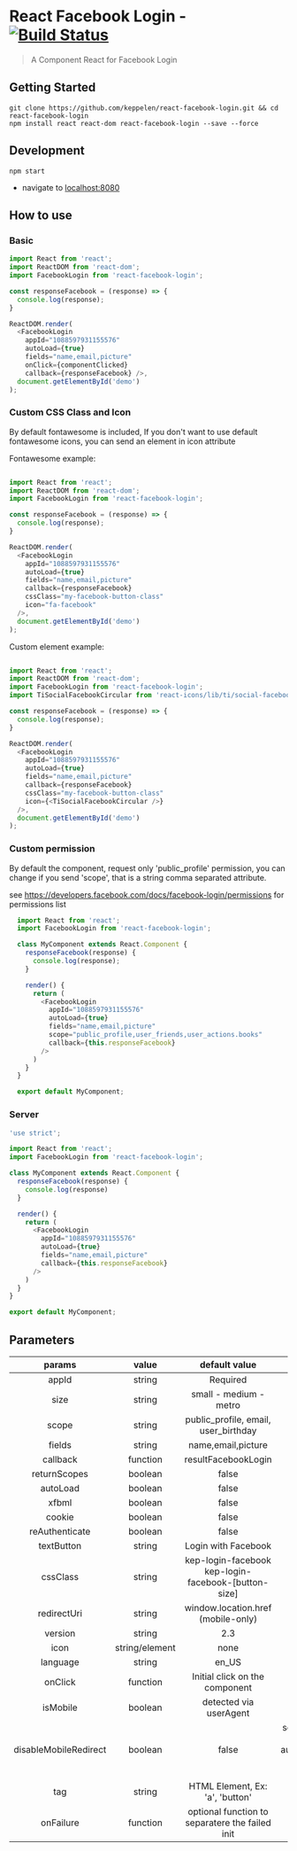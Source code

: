 # React Facebook Login - [![Build Status](https://travis-ci.org/keppelen/react-facebook-login.svg?branch=master)](https://travis-ci.org/keppelen/react-facebook-login)

> A Component React for Facebook Login

## Getting Started
```shell
git clone https://github.com/keppelen/react-facebook-login.git && cd react-facebook-login
npm install react react-dom react-facebook-login --save --force
```

## Development
```shell
npm start
```

- navigate to [localhost:8080](http://localhost:8080)

## How to use

### Basic
```js
import React from 'react';
import ReactDOM from 'react-dom';
import FacebookLogin from 'react-facebook-login';

const responseFacebook = (response) => {
  console.log(response);
}

ReactDOM.render(
  <FacebookLogin
    appId="1088597931155576"
    autoLoad={true}
    fields="name,email,picture"
    onClick={componentClicked}
    callback={responseFacebook} />,
  document.getElementById('demo')
);
```

### Custom CSS Class and Icon
By default fontawesome is included, If you don't want to use default fontawesome icons, you can send an element in icon attribute

Fontawesome example:
```js

import React from 'react';
import ReactDOM from 'react-dom';
import FacebookLogin from 'react-facebook-login';

const responseFacebook = (response) => {
  console.log(response);
}

ReactDOM.render(
  <FacebookLogin
    appId="1088597931155576"
    autoLoad={true}
    fields="name,email,picture"
    callback={responseFacebook}
    cssClass="my-facebook-button-class"
    icon="fa-facebook"
  />,
  document.getElementById('demo')
);
```

Custom element example:
```js

import React from 'react';
import ReactDOM from 'react-dom';
import FacebookLogin from 'react-facebook-login';
import TiSocialFacebookCircular from 'react-icons/lib/ti/social-facebook-circular';

const responseFacebook = (response) => {
  console.log(response);
}

ReactDOM.render(
  <FacebookLogin
    appId="1088597931155576"
    autoLoad={true}
    fields="name,email,picture"
    callback={responseFacebook}
    cssClass="my-facebook-button-class"
    icon={<TiSocialFacebookCircular />}
  />,
  document.getElementById('demo')
);
```

### Custom permission
By default the component, request only 'public_profile' permission, you can change if you send 'scope', that is a string comma separated attribute.

see https://developers.facebook.com/docs/facebook-login/permissions for permissions list

```js
  import React from 'react';
  import FacebookLogin from 'react-facebook-login';

  class MyComponent extends React.Component {
    responseFacebook(response) {
      console.log(response);
    }

    render() {
      return (
        <FacebookLogin
          appId="1088597931155576"
          autoLoad={true}
          fields="name,email,picture"
          scope="public_profile,user_friends,user_actions.books"
          callback={this.responseFacebook}
        />
      )
    }
  }

  export default MyComponent;
```

### Server
```js
'use strict';

import React from 'react';
import FacebookLogin from 'react-facebook-login';

class MyComponent extends React.Component {
  responseFacebook(response) {
    console.log(response)
  }

  render() {
    return (
      <FacebookLogin
        appId="1088597931155576"
        autoLoad={true}
        fields="name,email,picture"
        callback={this.responseFacebook}
      />
    )
  }
}

export default MyComponent;
```


## Parameters

|        params         |     value      |                    default value                    |                         Notes                          |
|:---------------------:|:--------------:|:---------------------------------------------------:|:------------------------------------------------------:|
|         appId         |     string     |                      Required                       |                                                        |
|         size          |     string     |               small - medium - metro                |                                                        |
|         scope         |     string     |        public_profile, email, user_birthday         |                                                        |
|        fields         |     string     |                 name,email,picture                  |                                                        |
|       callback        |    function    |                 resultFacebookLogin                 |                                                        |
|     returnScopes      |    boolean     |                        false                        |                                                        |
|       autoLoad        |    boolean     |                        false                        |                                                        |
|         xfbml         |    boolean     |                        false                        |                                                        |
|        cookie         |    boolean     |                        false                        |                                                        |
|    reAuthenticate     |    boolean     |                        false                        |                                                        |
|      textButton       |     string     |                 Login with Facebook                 |                                                        |
|       cssClass        |     string     | kep-login-facebook kep-login-facebook-[button-size] |                                                        |
|      redirectUri      |     string     |         window.location.href (mobile-only)          |                                                        |
|        version        |     string     |                         2.3                         |                                                        |
|         icon          | string/element |                        none                         |                                                        |
|       language        |     string     |                        en_US                        |                                                        |
|        onClick        |    function    |           Initial click on the component            |                                                        |
|       isMobile        |    boolean     |               detected via userAgent                |                                                        |
| disableMobileRedirect |    boolean     |                        false                        | set to true for popup authentication on mobile devices |
|          tag          |     string     |           HTML Element, Ex: 'a', 'button'           |                                                        |
|       onFailure       |    function    |   optional function to separatere the failed init   |                           |                            |
